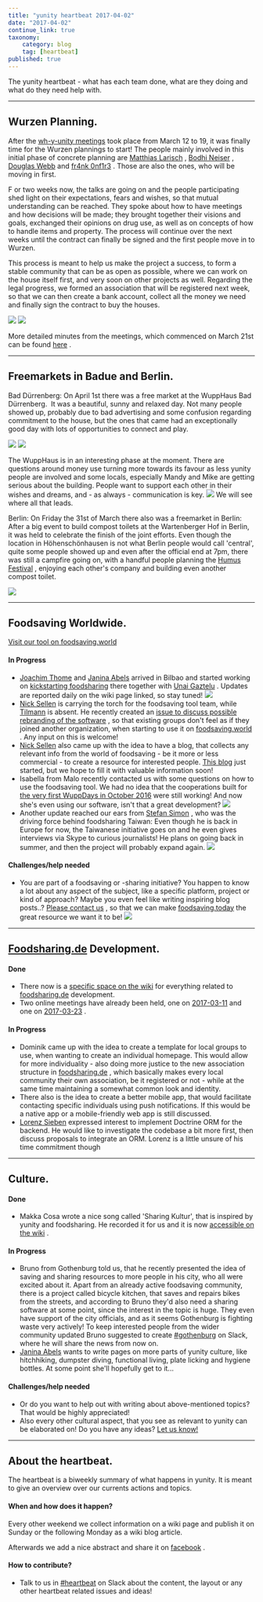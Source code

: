 ```yaml
---
title: "yunity heartbeat 2017-04-02"
date: "2017-04-02"
continue_link: true
taxonomy:
    category: blog
    tag: [heartbeat]
published: true
---
```


The yunity heartbeat - what has each team done, what are they doing and what do they need help with.

* * *

## Wurzen Planning.

After the [wh-y-unity meetings](https://yunity.atlassian.net/wiki/display/YUCU/2017-03-12to19+Harzgerode) took place from March 12 to 19, it was finally time for the Wurzen plannings to start! The people mainly involved in this initial phase of concrete planning are [Matthias Larisch](https://yunity.atlassian.net/wiki/display/~matthias) , [Bodhi Neiser](https://yunity.atlassian.net/wiki/display/~Bodhi) , [Douglas Webb](https://yunity.atlassian.net/wiki/display/~dmhwebb) and [fr4nk 0nf1r3](https://yunity.atlassian.net/wiki/display/~fr4nk0nf1r3) . Those are also the ones, who will be moving in first.

F or two weeks now, the talks are going on and the people participating shed light on their expectations, fears and wishes, so that mutual understanding can be reached. They spoke about how to have meetings and how decisions will be made; they brought together their visions and goals, exchanged their opinions on drug use, as well as on concepts of how to handle items and property. The process will continue over the next weeks until the contract can finally be signed and the first people move in to Wurzen.

This process is meant to help us make the project a success, to form a stable community that can be as open as possible, where we can work on the house itself first, and very soon on other projects as well. Regarding the legal progress, we formed an association that will be registered next week, so that we can then create a bank account, collect all the money we need and finally sign the contract to buy the houses.

![](2017-04-02/wurzen_street.jpg) ![](2017-04-02/wurzen_garden.jpg)

More detailed minutes from the meetings, which commenced on March 21st can be found [here](https://yunity.atlassian.net/wiki/pages/viewpage.action?pageId=88368715) .

* * *

## Freemarkets in Badue and Berlin.

Bad Dürrenberg: On April 1st there was a free market at the WuppHaus Bad Dürrenberg.  It was a beautiful, sunny and relaxed day. Not many people showed up, probably due to bad advertising and some confusion regarding commitment to the house, but the ones that came had an exceptionally good day with lots of opportunities to connect and play.

![](2017-04-02/badufreemarket1.png) ![](2017-04-02/badufreemarket2.jpg)

The WuppHaus is in an interesting phase at the moment. There are questions around money use turning more towards its favour as less yunity people are involved and some locals, especially Mandy and Mike are getting serious about the building. People want to support each other in their wishes and dreams, and - as always - communication is key. ![](/user/themes/twentyfifteen/images/emoticons/wink.png) We will see where all that leads.

Berlin: On Friday the 31st of March there also was a freemarket in Berlin: After a big event to build compost toilets at the Wartenberger Hof in Berlin, it was held to celebrate the finish of the joint efforts. Even though the location in Höhenschönhausen is not what Berlin people would call 'central', quite some people showed up and even after the official end at 7pm, there was still a campfire going on, with a handful people planning the [Humus Festival](https://www.facebook.com/events/196962384068325/) , enjoying each other's company and building even another compost toilet.

![](2017-04-02/berlinfreemarketinvite.jpg)

* * *

## Foodsaving Worldwide.

[Visit our tool on foodsaving.world](https://foodsaving.world/)

#### In Progress

*   [Joachim Thome](https://yunity.atlassian.net/wiki/display/YUN/2017/04/03/yunity+heartbeat+2017-04-02) and [Janina Abels](https://yunity.atlassian.net/wiki/display/YUN/2017/04/03/yunity+heartbeat+2017-04-02) arrived in Bilbao and started working on [kickstarting foodsharing](https://yunity.atlassian.net/wiki/display/FSINT/Kickstarting+foodsharing+Bilbao) there together with [Unai Gaztelu](https://yunity.atlassian.net/wiki/display/YUN/2017/04/03/yunity+heartbeat+2017-04-02) . Updates are reported daily on the wiki page linked, so stay tuned! ![](/user/themes/twentyfifteen/images/emoticons/smile.png)
*   [Nick Sellen](https://yunity.atlassian.net/wiki/display/YUN/2017/04/03/yunity+heartbeat+2017-04-02) is carrying the torch for the foodsaving tool team, while [Tilmann](https://yunity.atlassian.net/wiki/display/YUN/2017/04/03/yunity+heartbeat+2017-04-02) is absent. He recently created an [issue to discuss possible rebranding of the software](https://github.com/yunity/foodsaving-frontend/issues/431) , so that existing groups don't feel as if they joined another organization, when starting to use it on [foodsaving.world](http://foodsaving.world) . Any input on this is welcome!
*   [Nick Sellen](https://yunity.atlassian.net/wiki/display/YUN/2017/04/03/yunity+heartbeat+2017-04-02) also came up with the idea to have a blog, that collects any relevant info from the world of foodsaving - be it more or less commercial - to create a resource for interested people. [This blog](http://foodsaving.today) just started, but we hope to fill it with valuable information soon!
*   Isabella from Malo recently contacted us with some questions on how to use the foodsaving tool. We had no idea that the cooperations built for [the very first WuppDays in October 2016](https://yunity.atlassian.net/wiki/display/YUN/WuppDays+%231%2C+Malo%2C+2015-09-20+to+2015-10-16) were still working! And now she's even using our software, isn't that a great development? ![](/user/themes/twentyfifteen/images/emoticons/biggrin.png)
*   Another update reached our ears from [Stefan Simon](https://yunity.atlassian.net/wiki/display/~stefanintaipei) , who was the driving force behind foodsharing Taiwan: Even though he is back in Europe for now, the Taiwanese initiative goes on and he even gives interviews via Skype to curious journalists! He plans on going back in summer, and then the project will probably expand again. ![](/user/themes/twentyfifteen/images/emoticons/smile.png)

#### Challenges/help needed

*   You are part of a foodsaving or -sharing initiative? You happen to know a lot about any aspect of the subject, like a specific platform, project or kind of approach? Maybe you even feel like writing inspiring blog posts..? [Please contact us](https://yunity.atlassian.netmailto:mail@yunity.org) , so that we can make [foodsaving.today](http://foodsaving.today) the great resource we want it to be! ![](/user/themes/twentyfifteen/images/emoticons/smile.png)

* * *

## [Foodsharing.de](http://Foodsharing.de) Development.

#### Done

*   There now is a [specific space on the wiki](https://yunity.atlassian.net/wiki/display/FSDE/Foodsharing) for everything related to [foodsharing.de](http://foodsharing.de) development.
*   Two online meetings have already been held, one on [2017-03-11](https://yunity.atlassian.net/wiki/display/FSDE/2017-03-11+Meeting+notes) and one on [2017-03-23](https://yunity.atlassian.net/wiki/display/FSDE/2017-03-23+Meeting+notes) .

#### In Progress

*   Dominik came up with the idea to create a template for local groups to use, when wanting to create an individual homepage. This would allow for more individuality - also doing more justice to the new association structure in [foodsharing.de](http://foodsharing.de) , which basically makes every local community their own association, be it registered or not - while at the same time maintaining a somewhat common look and identity.
*   There also is the idea to create a better mobile app, that would facilitate contacting specific individuals using push notifications. If this would be a native app or a mobile-friendly web app is still discussed.
*   [Lorenz Sieben](https://yunity.atlassian.net/wiki/display/~lorenzsieben) expressed interest to implement Doctrine ORM for the backend. He would like to investigate the codebase a bit more first, then discuss proposals to integrate an ORM. Lorenz is a little unsure of his time commitment though

* * *

## Culture.

#### Done

*   Makka Cosa wrote a nice song called 'Sharing Kultur', that is inspired by yunity and foodsharing. He recorded it for us and it is now [accessible on the wiki](https://yunity.atlassian.net/wiki/display/YUCU/yunity+Songs) .

#### In Progress

*   Bruno from Gothenburg told us, that he recently presented the idea of saving and sharing resources to more people in his city, who all were excited about it. Apart from an already active foodsaving community, there is a project called bicycle kitchen, that saves and repairs bikes from the streets, and according to Bruno they'd also need a sharing software at some point, since the interest in the topic is huge. They even have support of the city officials, and as it seems Gothenburg is fighting waste very actively! To keep interested people from the wider community updated Bruno suggested to create [#gothenburg](https://yunity.slack.com/messages/C4TLCGB99/) on Slack, where he will share the news from now on.
*   [Janina Abels](https://yunity.atlassian.net/wiki/display/~Janina) wants to write pages on more parts of yunity culture, like hitchhiking, dumpster diving, functional living, plate licking and hygiene bottles. At some point she'll hopefully get to it...

#### Challenges/help needed

*   Or do you want to help out with writing about above-mentioned topics? That would be highly appreciated!
*   Also every other cultural aspect, that you see as relevant to yunity can be elaborated on! Do you have any ideas? [Let us know!](https://yunity.atlassian.netmailto:mail@yunity.org)

* * *

## About the heartbeat.

The heartbeat is a biweekly summary of what happens in yunity. It is meant to give an overview over our currents actions and topics.

#### When and how does it happen?

Every other weekend we collect information on a wiki page and publish it on Sunday or the following Monday as a wiki blog article.

Afterwards we add a nice abstract and share it on [facebook](https://www.facebook.com/yunity.org/) .

#### How to contribute?

*   Talk to us in [#heartbeat](https://yunity.slack.com/messages/heartbeat/) on Slack about the content, the layout or any other heartbeat related issues and ideas!
